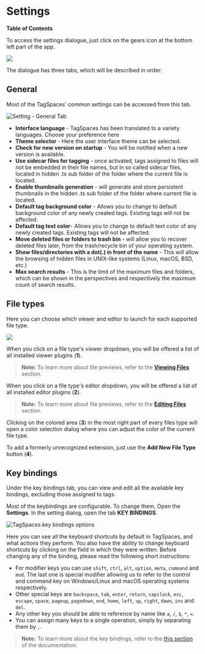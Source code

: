 # Settings

**Table of Contents**
<!-- toc -->

To access the settings dialogue, just click on the gears icon at the bottom left part of the app.

![](/media/open-settings.png)

The dialogue has three tabs, which will be described in order:

## General

Most of the TagSpaces' common settings can be accessed from this tab.

![Setting - General Tab](/media/settings-tab-general.png)

* **Interface language** - TagSpaces has been translated to a variety languages. Choose your preference here
* **Theme selector** - Here the user interface theme can be selected.
* **Check for new version on startup** - You will be notified when a new version is available.
* **Use sidecar files for tagging** - once activated, tags assigned to files will not be embedded in their file names, but in so called sidecar files, located in hidden .ts sub folder of the folder where the current file is located.
* **Enable thumbnails generation** - will generate and store persistent thumbnails in the hidden .ts sub folder of the folder where current file is located.
* **Default tag background color** - Allows you to change to default background color of any newly created tags. Existing tags will not be affected.
* **Default tag text color**- Allows you to change to default text color of any newly created tags. Existing tags will not be affected.
* **Move deleted files or folders to trash bin** - will allow you to recover deleted files later, from the trash/recycle bin of your operating system.
* **Show files/directories with a dot(.) in front of the name** - This will allow the browsing of hidden files in UNIX-like systems (Linux, macOS, BSD, etc.)
* **Max search results** - This is the limit of the maximum files and folders, which can be shown in the perspectives and respectively the maximum count of search results.

<!--
* **Use default location as a startup location** - TagSpaces will not remember your last active directory, but will always launch showing the specified location instead.
* **Enable colored file type extensions** - Colour coded extension icons allow for easier navigation
* **Always show tag area on startup** - Even if you close TagSpaces with the directory browser active, io the next startup the tag library will be shown.
* **Loads location meta data** - reads meta from `tsm.json`, located in a .ts subfolder, if present
* **Restore initial settings** - Reset to defaults any time
* **Watch current directory for changes** - Will update directory data as and when files change
* **Tag delimiter** - By default, TagSpaces used a `space` to mark tag boundaries (learn more [here](tagging.md)).  Here you can change this to another character.
* **Prefix for the tag container** - By default, TagSpaces does not use a prefix to show that the next part of the filename contains tags (learn more [here](tagging.md)). here you can change that behaviour. -->

## File types

Here you can choose which viewer and editor to launch for each supported file type.

![](/media/settings-tab-file-types.png)

When you click on a file type's viewer dropdown, you will be offered a list of all installed viewer plugins (**1**).

>**Note:** To learn more about file previews, refer to the [**Viewing Files**](/viewing-files.md) section.

When you click on a file type's editor dropdown, you will be offered a list of all installed editor plugins (**2**).

>**Note:** To learn more about file previews, refer to the [**Editing Files**](/editing-files.md) section.

Clicking on the colored area (**3**) in the most right part of every files type will open a color selection dialog where you can adjust the color of the current file type.

To add a formerly unrecognized extension, just use the **Add New File Type** button (**4**).

## Key bindings

Under the key bindings tab, you can view and edit all the available key bindings, excluding those assigned to tags.

Most of the keybindings are configurable. To change them, Open the **Settings**. In the setting dialog, open the tab **KEY BINDINGS**.

![TagSpaces key bindings options](/media/tagspaces-settings-key-bindings.png)

Here you can see all the keyboard shortcuts by default in TagSpaces, and what actions they perform. You also have the ability to change keyboard shortcuts by clicking on the field in which they were written. Before changing any of the binding, please read the following short instructions:

* For modifier keys you can use `shift`, `ctrl`, `alt`, `option`, `meta`, `command` and `mod`. The last one is special modifier allowing us to refer to the control and command key on Windows/Linux and macOS operating systems respectively.
* Other special keys are `backspace`, `tab`, `enter`, `return`, `capslock`, `esc`, `escape`, `space`, `pageup`, `pagedown`, `end`, `home`, `left`, `up`, `right`, `down`, `ins` and `del`.
* Any other key you should be able to reference by name like `a`, `/`, `$`, `*`, `=`.
* You can assign many keys to a single operation, simply by separating them by `,`.


>**Note:** To learn more about the key bindings, refer to the [this section](/ui/keybindings) of the documentation.
